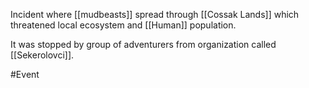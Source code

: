 Incident where [[mudbeasts]] spread through [[Cossak Lands]] which threatened local ecosystem and [[Human]] population.

It was stopped by group of adventurers from organization called [[Sekerolovci]].

#Event
